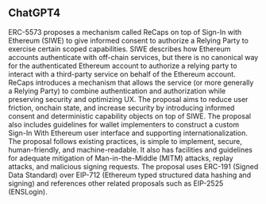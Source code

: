 ## ChatGPT4

ERC-5573 proposes a mechanism called ReCaps on top of Sign-In with Ethereum (SIWE) to give informed consent to authorize a Relying Party to exercise certain scoped capabilities. SIWE describes how Ethereum accounts authenticate with off-chain services, but there is no canonical way for the authenticated Ethereum account to authorize a relying party to interact with a third-party service on behalf of the Ethereum account. ReCaps introduces a mechanism that allows the service (or more generally a Relying Party) to combine authentication and authorization while preserving security and optimizing UX. The proposal aims to reduce user friction, onchain state, and increase security by introducing informed consent and deterministic capability objects on top of SIWE. The proposal also includes guidelines for wallet implementers to construct a custom Sign-In With Ethereum user interface and supporting internationalization. The proposal follows existing practices, is simple to implement, secure, human-friendly, and machine-readable. It also has facilities and guidelines for adequate mitigation of Man-in-the-Middle (MITM) attacks, replay attacks, and malicious signing requests. The proposal uses ERC-191 (Signed Data Standard) over EIP-712 (Ethereum typed structured data hashing and signing) and references other related proposals such as EIP-2525 (ENSLogin).
